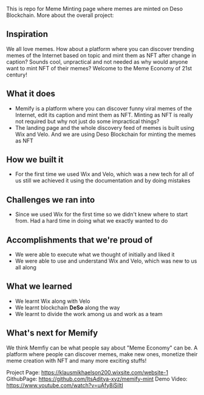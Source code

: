 This is repo for Meme Minting page where memes are minted on Deso Blockchain.
More about the overall project:

## Inspiration
We all love memes. How about a platform where you can discover trending memes of the Internet based on topic and mint them as NFT after change in caption? Sounds cool, unpractical and not needed as why would anyone want to mint NFT of their memes? Welcome to the Meme Economy of 21st century!

## What it does
- Memify is a platform where you can discover funny viral memes of the Internet, edit its caption and mint them as NFT. Minting as NFT is really not required but why not just do some impractical things?
- The landing page and the whole discovery feed of memes is built using Wix and Velo. And we are using Deso Blockchain for minting the memes as NFT

## How we built it
- For the first time we used Wix and Velo, which was a new tech for all of us still we achieved it using the documentation and by doing mistakes

## Challenges we ran into
- Since we used Wix for the first time so we didn't knew where to start from. Had a hard time in doing what we exactly wanted to do


## Accomplishments that we're proud of
- We were able to execute what we thought of initially and liked it
- We were able to use and understand Wix and Velo, which was new to us all along

## What we learned
- We learnt Wix along with Velo
- We learnt blockchain **DeSo** along the way
- We learnt to divide the work among us and work as a team



## What's next for Memify
We think Memfiy can be what people say about "Meme Economy" can be. A platform where people can discover memes, make new ones, monetize their meme creation with NFT and many more exciting stuffs!


Project Page: https://klausmikhaelson200.wixsite.com/website-1
GithubPage: https://github.com/ItsAditya-xyz/memify-mint
Demo Video: https://www.youtube.com/watch?v=uAfy8iSiltI

